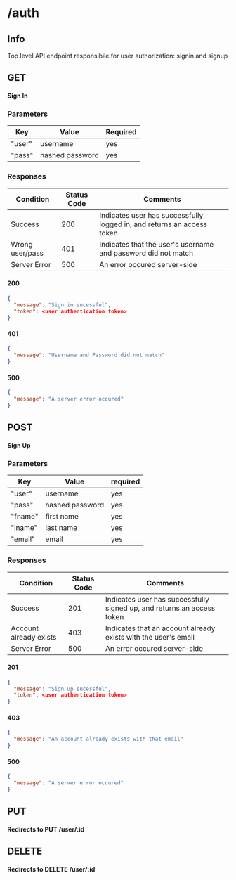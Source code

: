 # /auth

## Info

Top level API endpoint responsibile for user authorization: signin and signup

## GET

  #### Sign In
### Parameters 

|Key|Value|Required|   
|-|-|-|
|"user"|username|yes|
|"pass"|hashed password|yes|


### Responses

|Condition|Status Code|Comments|
|-|-|-|
|Success|200|Indicates user has successfully logged in, and returns an access token|
|Wrong user/pass|401|Indicates that the user's username and password did not match|
|Server Error|500|An error occured server-side|


#### 200
```json
{
  "message": "Sign in sucessful",
  "token": <user authentication token>
}
```

#### 401
```json
{
  "message": "Username and Password did not match"
}
```

#### 500
```json
{
  "message": "A server error occured"
}
```


## POST

  #### Sign Up
### Parameters 

|Key|Value|required|   
|-|-|-|
|"user"|username|yes|
|"pass"|hashed password|yes|
|"fname"|first name|yes|
|"lname"|last name|yes|
|"email"|email|yes|

### Responses

|Condition|Status Code|Comments|
|-|-|-|
|Success|201|Indicates user has successfully signed up, and returns an access token|
|Account already exists|403|Indicates that an account already exists with the user's email|
|Server Error|500|An error occured server-side|


#### 201
```json
{
  "message": "Sign up sucessful",
  "token": <user authentication token>
}
```

#### 403
```json
{
  "message": "An account already exists with that email"
}
```

#### 500
```json
{
  "message": "A server error occured"
}
```

## PUT 

#### Redirects to PUT /user/:id

## DELETE

#### Redirects to DELETE /user/:id
